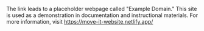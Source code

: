 The link leads to a placeholder webpage called "Example Domain." This site is used as a demonstration in documentation and instructional materials. For more information,
visit https://move-it-website.netlify.app/
